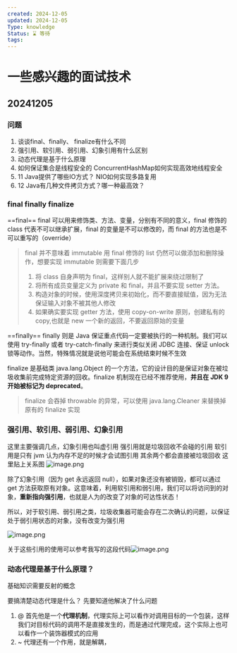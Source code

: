 ```yaml
---
created: 2024-12-05
updated: 2024-12-05
Type: knowledge
Status: ⌛️ 等待
tags:
---
```

# 一些感兴趣的面试技术

## 20241205 

### 问题

 1. 谈谈final、finally、 finalize有什么不同
 2.  强引用、软引用、弱引用、幻象引用有什么区别
 3.  动态代理是基于什么原理
 4. 如何保证集合是线程安全的 ConcurrentHashMap如何实现高效地线程安全
 5. 11 Java提供了哪些IO方式？ NIO如何实现多路复用
 6. 12 Java有几种文件拷贝方式？哪一种最高效？
### final finally finalize

==final==
final 可以用来修饰类、方法、变量，分别有不同的意义，final 修饰的 class 代表不可以继承扩展，final 的变量是不可以修改的，而 final 的方法也是不可以重写的（override）
>final 并不意味着 immutable 用 final 修饰的 list 仍然可以做添加和删除操作，想要实现 immutable 则需要下面几步
>1. 将 class 自身声明为 final，这样别人就不能扩展来绕过限制了
>2. 将所有成员变量定义为 private 和 final，并且不要实现 setter 方法。
>3. 构造对象的时候，使用深度拷贝来初始化，而不要直接赋值，因为无法保证输入对象不被其他人修改
>4. 如果确实要实现 getter 方法，使用 copy-on-write 原则，创建私有的 copy,也就是 new 一个新的返回，不要返回原始的变量

==finally==
finally 则是 Java 保证重点代码一定要被执行的一种机制。我们可以使用 try-finally 或者 try-catch-finally 来进行类似关闭 JDBC 连接、保证 unlock 锁等动作。当然，特殊情况就是说他可能会在系统结束时候不生效

finalize 是基础类 java.lang.Object 的一个方法，它的设计目的是保证对象在被垃圾收集前完成特定资源的回收。finalize 机制现在已经不推荐使用，**并且在 JDK 9 开始被标记为 deprecated**。
>finalize 会吞掉 throwable 的异常，可以使用 java.lang.Cleaner 来替换掉原有的 finalize 实现


###  强引用、软引用、弱引用、幻象引用

这里主要强调几点，幻象引用也叫虚引用
强引用就是垃圾回收不会碰的引用
软引用是只有 jvm 认为内存不足的时候才会试图引用
其余两个都会直接被垃圾回收
这里贴上关系图
![image.png](https://obsidian-pic-1317906728.cos.ap-nanjing.myqcloud.com/obsidian/20241206000106.png)


除了幻象引用（因为 get 永远返回 null），如果对象还没有被销毁，都可以通过 get 方法获取原有对象。这意味着，利用软引用和弱引用，我们可以将访问到的对象，**重新指向强引用**，也就是人为的改变了对象的可达性状态！

所以，对于软引用、弱引用之类，垃圾收集器可能会存在二次确认的问题，以保证处于弱引用状态的对象，没有改变为强引用

![image.png](https://obsidian-pic-1317906728.cos.ap-nanjing.myqcloud.com/obsidian/20241206001735.png)

关于这些引用的使用可以参考我写的这段代码![image.png](https://obsidian-pic-1317906728.cos.ap-nanjing.myqcloud.com/obsidian/20241206001946.png)


### 动态代理是基于什么原理？
基础知识需要反射的概念

要搞清楚动态代理是什么？
先要知道他解决了什么问题

1. @ 首先他是一个**代理机制**，代理实际上可以看作对调用目标的一个包装，这样我们对目标代码的调用不是直接发生的，而是通过代理完成，这个实际上也可以看作一个装饰器模式的应用
2. ~ 代理还有一个作用，就是解耦，
